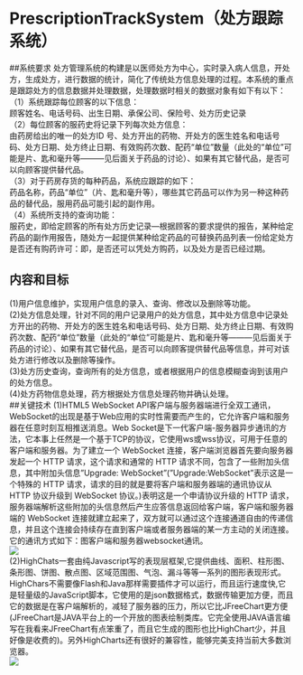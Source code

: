# PrescriptionTrackSystem（处方跟踪系统）
##系统要求
处方管理系统的构建是以医师处方为中心，实时录入病人信息，开处方，生成处方，进行数据的统计，简化了传统处方信息处理的过程。本系统的重点是跟踪处方的信息数据并处理数据，处理数据时相关的数据对象有如下有以下：<br>
（1）系统跟踪每位顾客的以下信息：<br>
	顾客姓名、电话号码、出生日期、承保公司、保险号、处方历史记录<br>
（2）每位顾客的服药史将记录下列每次处方信息：<br>
	由药房给出的唯一的处方ID 号、处方开出的药物、开处方的医生姓名和电话号码、处方日期、处方终止日期、有效购药次数、配药“单位”数量（此处的“单位”可能是片、匙和毫升等———见后面关于药品的讨论）、如果有其它替代品，是否可以向顾客提供替代品。<br>
（3）对于药房存货的每种药品，系统应跟踪的如下：<br>
	药品名称，药品“单位”（片、匙和毫升等），哪些其它药品可以作为另一种这种药品的替代品，服用药品可能引起的副作用。<br>
（4）系统所支持的查询功能：<br>
    服药史，即给定顾客的所有处方历史记录—根据顾客的要求提供的报告，某种给定药品的副作用报告，随处方一起提供某种给定药品的可替换药品列表一份给定处方是否还有购药许可：即，是否还可以凭处方购药，以及处方是否已经过期。 <br>
## 内容和目标
(1)用户信息维护，实现用户信息的录入、查询、修改以及删除等功能。<br>
(2)处方信息处理，针对不同的用户记录用户的处方信息，其中处方信息中记录处方开出的药物、开处方的医生姓名和电话号码、处方日期、处方终止日期、有效购药次数、配药“单位”数量（此处的“单位”可能是片、匙和毫升等———见后面关于药品的讨论）、如果有其它替代品，是否可以向顾客提供替代品等信息，并可对该处方进行修改以及删除等操作。<br>
(3)处方历史查询，查询所有的处方信息，或者根据用户的信息模糊查询到该用户的处方信息。<br>
(4)处方药物信息处理，药方根据处方信息处理药物并确认处理。<br>
##关键技术
(1)HTML5 WebSocket API客户端与服务器端进行全双工通讯，WebSocket的出现是基于Web应用的实时性需要而产生的，它允许客户端和服务器在任意时刻互相推送消息。Web Socket是下一代客户端-服务器异步通讯的方法，它本事上任然是一个基于TCP的协议，它使用ws或wss协议，可用于任意的客户端和服务器。为了建立一个 WebSocket 连接，客户端浏览器首先要向服务器发起一个 HTTP 请求，这个请求和通常的 HTTP 请求不同，包含了一些附加头信息，其中附加头信息”Upgrade: WebSocket”(”Upgrade:WebSocket”表示这是一个特殊的 HTTP 请求，请求的目的就是要将客户端和服务器端的通讯协议从 HTTP 协议升级到 WebSocket 协议。)表明这是一个申请协议升级的 HTTP 请求，服务器端解析这些附加的头信息然后产生应答信息返回给客户端，客户端和服务器端的 WebSocket 连接就建立起来了，双方就可以通过这个连接通道自由的传递信息，并且这个连接会持续存在直到客户端或者服务器端的某一方主动的关闭连接。它的通讯方式如下：图客户端和服务器websocket通讯。<br>
![](https://github.com/silence940109/PrescriptionTrackSystem/blob/master/systemimages/websocket.jpg)<br>
(2)HighChats一套由纯Javascript写的表现层框架,它提供曲线、面积、柱形图、条形图、饼图、散点图、区域范围图、气泡、漏斗等等一系列的图形表现形式。HighChars不需要像Flash和Java那样需要插件才可以运行，而且运行速度快,它是轻量级的JavaScript脚本，它使用的是json数据格式，数据传输更加方便，而且它的数据是在客户端解析的，减轻了服务器的压力，所以它比JFreeChart更方便(JFreeChart是JAVA平台上的一个开放的图表绘制类库。它完全使用JAVA语言编写在我看来JFreeChart有点笨重了，而且它生成的图形也比HighChart少，并且好像是收费的)。另外HighCharts还有很好的兼容性，能够完美支持当前大多数浏览器。<br>
![](https://github.com/silence940109/PrescriptionTrackSystem/blob/master/systemimages/highchart.jpg)<br>

